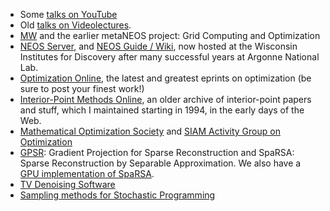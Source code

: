 - Some [talks on YouTube](https://www.youtube.com/playlist?list=PL5oPwlS-sZr8GGQTiwBjc9crNbRO9hnyy)
- Old [talks on Videolectures](https://videolectures.net/search?query=Wright%20Stephen&tab=lectures).
- [MW](http://www.cs.wisc.edu/condor/mw/) and the earlier metaNEOS project: Grid Computing and Optimization
- [NEOS Server](http://www.neos-server.org/), and [NEOS Guide / Wiki](http://www.neos-guide.org/), now hosted at the Wisconsin Institutes for Discovery after many successful years at Argonne National Lab.
- [Optimization Online](http://www.optimization-online.org/), the latest and greatest eprints on optimization (be sure to post your finest work!)
- [Interior-Point Methods Online](http://www-unix.mcs.anl.gov/otc/InteriorPoint/), an older archive of interior-point papers and stuff, which I maintained starting in 1994, in the early days of the Web.
- [Mathematical Optimization Society](http://www.mathopt.org/) and [SIAM Activity Group on Optimization](https://www.siam.org/get-involved/connect-with-a-community/activity-groups/optimization/)
- [GPSR](http://www.lx.it.pt/%7Emtf/GPSR/): Gradient Projection for Sparse Reconstruction and SpaRSA: Sparse Reconstruction by Separable Approximation. We also have a [GPU implementation of SpaRSA](http://www.cs.wisc.edu/%7Eswright/GPUreconstruction).
- [TV Denoising Software](http://www.cs.wisc.edu/%7Eswright/TVdenoising/)
- [Sampling methods for Stochastic Programming](http://www.cs.wisc.edu/%7Eswright/stochastic/sampling/)
